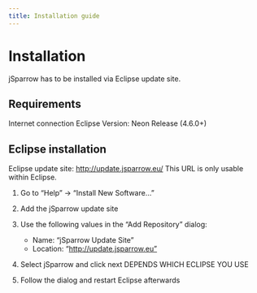 ```yaml
---
title: Installation guide
---
```

# Installation
jSparrow has to be installed via Eclipse update site. 

## Requirements
Internet connection
Eclipse Version: Neon Release (4.6.0+)

## Eclipse installation
Eclipse update site: http://update.jsparrow.eu/ 
This URL is only usable within Eclipse.

1. Go to “Help” -> “Install New Software…”

2. Add the jSparrow update site

3. Use the following values in the “Add Repository” dialog:
    * Name: “jSparrow Update Site”
    * Location: “http://update.jsparrow.eu”

4. Select jSparrow and click next DEPENDS WHICH ECLIPSE YOU USE

5. Follow the dialog and restart Eclipse afterwards
